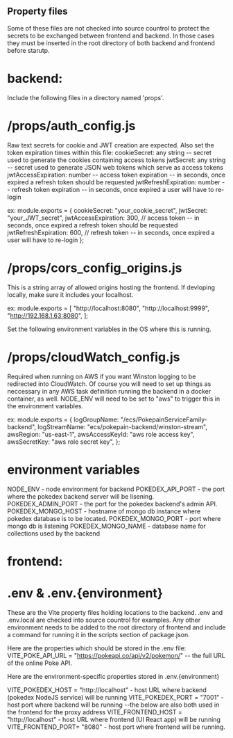 ## Property files

Some of these files are not checked into source countrol to protect the secrets to be exchanged between frontend and backend. In those cases they must be inserted in the root directory of both backend and frontend before starutp.

# backend:

Include the following files in a directory named 'props'.

# /props/auth_config.js

Raw text secrets for cookie and JWT creation are expected. Also set the token expiration times within this file:
cookieSecret: any string -- secret used to generate the cookies containing access tokens
jwtSecret: any string -- secret used to generate JSON web tokens which serve as access tokens
jwtAccessExpiration: number -- access token expiration -- in seconds, once expired a refresh token should be requested
jwtRefreshExpiration: number -- refresh token expiration -- in seconds, once expired a user will have to re-login

ex:
module.exports = {
cookieSecret: "your_cookie_secret",
jwtSecret: "your_JWT_secret",
jwtAccessExpiration: 300, // access token -- in seconds, once expired a refresh token should be requested
jwtRefreshExpiration: 600, // refresh token -- in seconds, once expired a user will have to re-login
};

# /props/cors_config_origins.js

This is a string array of allowed origins hosting the frontend. If devloping locally, make sure it includes your localhost.

ex:
module.exports = [
"http://localhost:8080",
"http://localhost:9999",
"http://192.168.1.63:8080",
];

Set the following environment variables in the OS where this is running.

# /props/cloudWatch_config.js

Required when running on AWS if you want Winston logging to be redirected into CloudWatch. Of course you will need to set up things as neccessary in any AWS task definition running the backend in a docker container, as well. NODE_ENV will need to be set to "aws" to trigger this in the environment variables.

ex:
module.exports = {
logGroupName: "/ecs/PokepainServiceFamily-backend",
logStreamName: "ecs/pokepain-backend/winston-stream",
awsRegion: "us-east-1",
awsAccessKeyId: "aws role access key",
awsSecretKey: "aws role secret key",
};

# environment variables

NODE_ENV - node environment for backend
POKEDEX_API_PORT - the port where the pokedex backend server will be lisening.
POKEDEX_ADMIN_PORT - the port for the pokedex backend's admin API.
POKEDEX_MONGO_HOST - hostname of mongo db instance where pokedex database is to be located.
POKEDEX_MONGO_PORT - port where mongo db is listening
POKEDEX_MONGO_NAME - database name for collections used by the backend

# frontend:

# .env & .env.{environment}

These are the Vite property files holding locations to the backend. .env and .env.local are checked into source countrol for examples. Any other
environment needs to be added to the root directory of frontend and include a command for running it in the scripts section of package.json.

Here are the properties which should be stored in the .env file:
VITE_POKE_API_URL = "https://pokeapi.co/api/v2/pokemon/" -- the full URL of the online Poke API.

Here are the environment-specific properties stored in .env.{environment}

VITE_POKEDEX_HOST = "http://localhost" - host URL where backend (pokedex NodeJS service) will be running
VITE_POKEDEX_PORT = "7001" - host port where backend will be running
--the below are also both used in the frontend for the proxy address
VITE_FRONTEND_HOST = "http://localhost" - host URL where frontend (UI React app) will be running
VITE_FRONTEND_PORT= "8080" - host port where frontend will be running.
